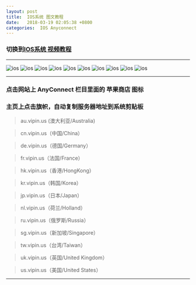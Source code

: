 ```yaml
---
layout: post
title:  IOS系统 图文教程
date:   2018-03-19 02:05:38 +0800
categories:  IOS Anyconnect
---
```


### 切换到[IOS系统 **视频教程**](/2018/03/ios/ "iOS")

****

![ios](/assets/images/ios/ios1.png "iOS")
![ios](/assets/images/ios/ios2.png "iOS")
![ios](/assets/images/ios/ios3.png "iOS")
![ios](/assets/images/ios/ios4.png "iOS")
![ios](/assets/images/ios/ios5.png "iOS")
![ios](/assets/images/ios/ios6.png "iOS")
![ios](/assets/images/ios/ios9.png "iOS")
![ios](/assets/images/ios/ios10.png "iOS")
![ios](/assets/images/ios/ios11.png "iOS")
![ios](/assets/images/ios/ios12.png "iOS")

****

### 点击网站上 AnyConnect 栏目里面的 **苹果商店** 图标

### 主页上点击旗帜，自动复制服务器地址到系统剪贴板

>au.vipin.us (澳大利亚/Australia)

>cn.vipin.us（中国/China）

>de.vipin.us（德国/Germany）

>fr.vipin.us（法国/France）

>hk.vipin.us（香港/HongKong）

>kr.vipin.us（韩国/Korea）

>jp.vipin.us（日本/Japan）

>nl.vipin.us（荷兰/Holland）

>ru.vipin.us（俄罗斯/Russia）

>sg.vipin.us（新加坡/Singapore）

>tw.vipin.us（台湾/Taiwan）

>uk.vipin.us（英国/United Kingdom）

>us.vipin.us（美国/United States）

****
